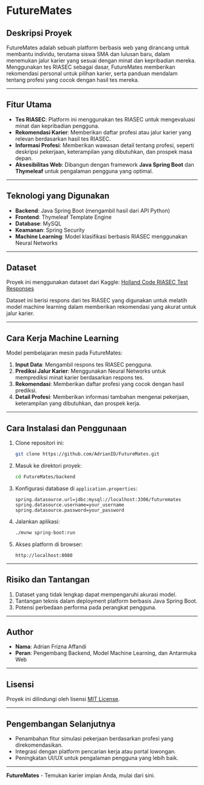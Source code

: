 # FutureMates

## **Deskripsi Proyek**
FutureMates adalah sebuah platform berbasis web yang dirancang untuk membantu individu, terutama siswa SMA dan lulusan baru, dalam menemukan jalur karier yang sesuai dengan minat dan kepribadian mereka. Menggunakan tes RIASEC sebagai dasar, FutureMates memberikan rekomendasi personal untuk pilihan karier, serta panduan mendalam tentang profesi yang cocok dengan hasil tes mereka.

---

## **Fitur Utama**
- **Tes RIASEC**: Platform ini menggunakan tes RIASEC untuk mengevaluasi minat dan kepribadian pengguna.
- **Rekomendasi Karier**: Memberikan daftar profesi atau jalur karier yang relevan berdasarkan hasil tes RIASEC.
- **Informasi Profesi**: Memberikan wawasan detail tentang profesi, seperti deskripsi pekerjaan, keterampilan yang dibutuhkan, dan prospek masa depan.
- **Aksesibilitas Web**: Dibangun dengan framework **Java Spring Boot** dan **Thymeleaf** untuk pengalaman pengguna yang optimal.

---

## **Teknologi yang Digunakan**
- **Backend**: Java Spring Boot (mengambil hasil dari API Python)
- **Frontend**: Thymeleaf Template Engine
- **Database**: MySQL
- **Keamanan**: Spring Security
- **Machine Learning**: Model klasifikasi berbasis RIASEC menggunakan Neural Networks

---

## **Dataset**
Proyek ini menggunakan dataset dari Kaggle:
[Holland Code RIASEC Test Responses](https://www.kaggle.com/datasets/lucasgreenwell/holland-code-riasec-test-responses)

Dataset ini berisi respons dari tes RIASEC yang digunakan untuk melatih model machine learning dalam memberikan rekomendasi yang akurat untuk jalur karier.

---

## **Cara Kerja Machine Learning**
Model pembelajaran mesin pada FutureMates:
1. **Input Data**: Mengambil respons tes RIASEC pengguna.
2. **Prediksi Jalur Karier**: Menggunakan Neural Networks untuk memprediksi minat karier berdasarkan respons tes.
3. **Rekomendasi**: Memberikan daftar profesi yang cocok dengan hasil prediksi.
4. **Detail Profesi**: Memberikan informasi tambahan mengenai pekerjaan, keterampilan yang dibutuhkan, dan prospek kerja.

---

## **Cara Instalasi dan Penggunaan**
1. Clone repositori ini:
   ```bash
   git clone https://github.com/AdrianID/FutureMates.git
   ```
2. Masuk ke direktori proyek:
   ```bash
   cd FutureMates/backend
   ```
3. Konfigurasi database di `application.properties`:
   ```properties
   spring.datasource.url=jdbc:mysql://localhost:3306/futuremates
   spring.datasource.username=your_username
   spring.datasource.password=your_password
   ```
4. Jalankan aplikasi:
   ```bash
   ./mvnw spring-boot:run
   ```
5. Akses platform di browser:
   ```
   http://localhost:8080
   ```

---

## **Risiko dan Tantangan**
1. Dataset yang tidak lengkap dapat mempengaruhi akurasi model.
2. Tantangan teknis dalam deployment platform berbasis Java Spring Boot.
3. Potensi perbedaan performa pada perangkat pengguna.

---

## **Author**
- **Nama**: Adrian Frizna Affandi
- **Peran**: Pengembang Backend, Model Machine Learning, dan Antarmuka Web

---

## **Lisensi**
Proyek ini dilindungi oleh lisensi [MIT License](LICENSE).

---

## **Pengembangan Selanjutnya**
- Penambahan fitur simulasi pekerjaan berdasarkan profesi yang direkomendasikan.
- Integrasi dengan platform pencarian kerja atau portal lowongan.
- Peningkatan UI/UX untuk pengalaman pengguna yang lebih baik.

---

**FutureMates** \- Temukan karier impian Anda, mulai dari sini.
